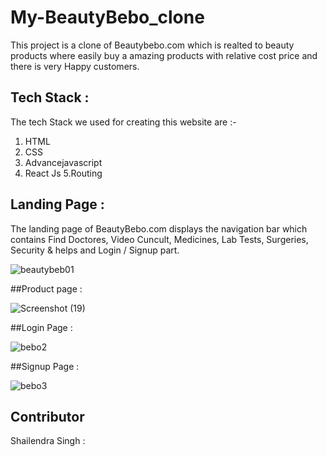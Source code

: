 # My-BeautyBebo_clone
This project is a clone of Beautybebo.com which is realted to beauty products where easily buy a  amazing products with relative cost price and there is very Happy customers.


## Tech Stack :

The tech Stack we used for creating this website are :-

1. HTML 
2. CSS
3. Advancejavascript
4. React Js
5.Routing


## Landing Page :

The landing page of BeautyBebo.com displays the navigation bar which contains Find Doctores, Video Cuncult, Medicines, Lab Tests, Surgeries, Security & helps and Login / Signup part.

![beautybeb01](https://user-images.githubusercontent.com/95957280/186567365-2c9b3133-0d0d-4d70-9fb3-5d492314605a.png)


##Product page :

![Screenshot (19)](https://user-images.githubusercontent.com/95957280/186567614-35d5cc2b-0e4b-4503-b605-843c78a5a94f.png)


##Login Page :

![bebo2](https://user-images.githubusercontent.com/95957280/186567760-f690cf52-8ab1-42d9-bebb-598c545747c4.png)


##Signup Page :

![bebo3](https://user-images.githubusercontent.com/95957280/186567821-1532db24-2852-4319-9bf3-34bf4375a868.png)


## Contributor
Shailendra Singh :
